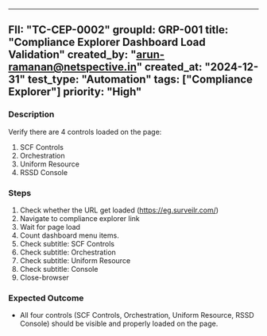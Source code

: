 ---
  FII: "TC-CEP-0002"
  groupId: GRP-001
  title: "Compliance Explorer Dashboard Load Validation"
  created_by: "arun-ramanan@netspective.in"
  created_at:  "2024-12-31"
  test_type: "Automation"
  tags: ["Compliance Explorer"] 
  priority: "High"
  ---

  ### Description
  Verify there are 4 controls loaded on the page:
  1. SCF Controls
  2. Orchestration
  3. Uniform Resource
  4. RSSD Console

  ### Steps
  1. Check whether the URL get loaded (https://eg.surveilr.com/)
  2. Navigate to compliance explorer link
  3. Wait for page load
  4. Count dashboard menu items.
  5. Check subtitle: SCF Controls
  6. Check subtitle: Orchestration
  7. Check subtitle: Uniform Resource
  8. Check subtitle: Console
  9. Close-browser

  ### Expected Outcome
  -   All four controls (SCF Controls, Orchestration, Uniform Resource, RSSD Console) should be visible and properly loaded on the page. 